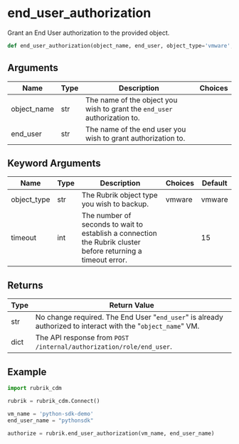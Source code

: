 # end_user_authorization

Grant an End User authorization to the provided object.
```py
def end_user_authorization(object_name, end_user, object_type='vmware', timeout=15)
```

## Arguments
| Name        | Type | Description                                                                 | Choices |
|-------------|------|-----------------------------------------------------------------------------|---------|
| object_name  | str  | The name of the object you wish to grant the `end_user` authorization to. |         |
| end_user  | str  | The name of the end user you wish to grant authorization to. |         |
## Keyword Arguments
| Name        | Type | Description                                                                 | Choices | Default |
|-------------|------|-----------------------------------------------------------------------------|---------|---------|
| object_type  | str  | The Rubrik object type you wish to backup.  |    vmware     |    vmware      |
| timeout  | int  | The number of seconds to wait to establish a connection the Rubrik cluster before returning a timeout error.  |         |    15     |

## Returns
| Type | Return Value                                                                                   |
|------|-----------------------------------------------------------------------------------------------|
| str  | No change required. The End User "`end_user`" is already authorized to interact with the "`object_name`" VM. |
| dict  | The API response from `POST /internal/authorization/role/end_user`. |
## Example
```py
import rubrik_cdm

rubrik = rubrik_cdm.Connect()

vm_name = 'python-sdk-demo'
end_user_name = "pythonsdk"

authorize = rubrik.end_user_authorization(vm_name, end_user_name)
```